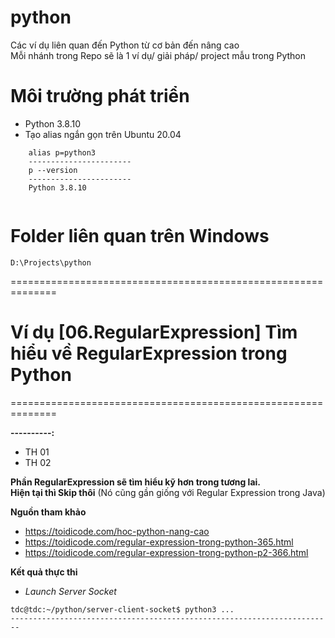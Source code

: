 # python
Các ví dụ liên quan đến Python từ cơ bản đến nâng cao<br/>
Mỗi nhánh trong Repo sẽ là 1 ví dụ/ giải pháp/ project mẫu trong Python

# Môi trường phát triển
- Python 3.8.10
- Tạo alias ngắn gọn trên Ubuntu 20.04
```shell
    alias p=python3
    -----------------------
    p --version
    -----------------------
    Python 3.8.10 
    
```

# Folder liên quan trên Windows
```
D:\Projects\python
```

==============================================================

# Ví dụ [06.RegularExpression] Tìm hiểu về RegularExpression trong Python
==============================================================

**----------:**<br/>
- TH 01
- TH 02

**Phần RegularExpression sẽ tìm hiểu kỹ hơn trong tương lai. <br/>
Hiện tại thì Skip thôi**
(Nó cũng gần giống với Regular Expression trong Java)


**Nguồn tham khảo**
- https://toidicode.com/hoc-python-nang-cao
- https://toidicode.com/regular-expression-trong-python-365.html
- https://toidicode.com/regular-expression-trong-python-p2-366.html


**Kết quả thực thi**<br/>
- *Launch Server Socket*
```shell
tdc@tdc:~/python/server-client-socket$ python3 ...
------------------------------------------------------------------------

```
